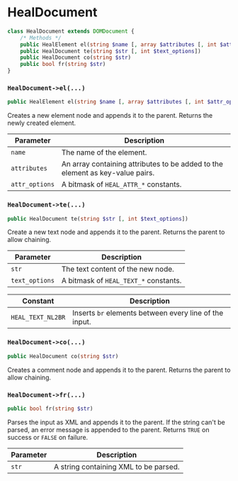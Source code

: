 # HealDocument
```PHP
class HealDocument extends DOMDocument {
	/* Methods */
	public HealElement el(string $name [, array $attributes [, int $attr_options]])
	public HealDocument te(string $str [, int $text_options])
	public HealDocument co(string $str)
	public bool fr(string $str)
}
```
### `HealDocument->el(...)`
```PHP
public HealElement el(string $name [, array $attributes [, int $attr_options]])
```
Creates a new element node and appends it to the parent. Returns the newly created element.

Parameter | Description
--- | ---
`name` | The name of the element.
`attributes` | An array containing attributes to be added to the element as key-value pairs.
`attr_options` | A bitmask of `HEAL_ATTR_*` constants.

### `HealDocument->te(...)`
```PHP
public HealDocument te(string $str [, int $text_options])
```
Create a new text node and appends it to the parent. Returns the parent to allow chaining.

Parameter | Description
--- | ---
`str` | The text content of the new node.
`text_options` | A bitmask of `HEAL_TEXT_*` constants.

Constant | Description
--- | ---
`HEAL_TEXT_NL2BR` | Inserts `br` elements between every line of the input.

### `HealDocument->co(...)`
```PHP
public HealDocument co(string $str)
```
Creates a comment node and appends it to the parent. Returns the parent to allow chaining.

### `HealDocument->fr(...)`
```PHP
public bool fr(string $str)
```
Parses the input as XML and appends it to the parent.
If the string can't be parsed, an error message is appended to the parent.
Returns `TRUE` on success or `FALSE` on failure.

Parameter | Description
--- | ---
`str` | A string containing XML to be parsed.
